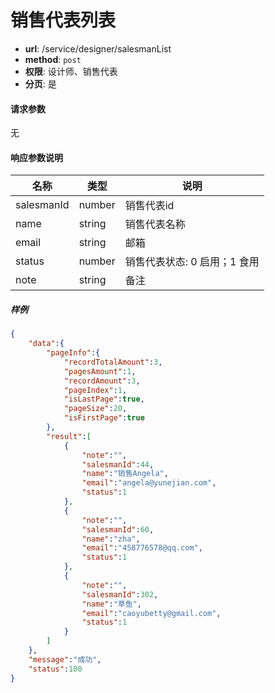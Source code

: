 销售代表列表
=======

- **url**: /service/designer/salesmanList
- **method**: `post`
- **权限**: 设计师、销售代表
- **分页**: 是

#### 请求参数

无

#### 响应参数说明

|    名称    |  类型  |             说明             |
|------------|--------|------------------------------|
| salesmanId | number | 销售代表id                   |
| name       | string | 销售代表名称                 |
| email      | string | 邮箱                         |
| status     | number | 销售代表状态: 0 启用；1 食用 |
| note       | string | 备注                         |

##### 样例

```json
{
    "data":{
        "pageInfo":{
            "recordTotalAmount":3,
            "pagesAmount":1,
            "recordAmount":3,
            "pageIndex":1,
            "isLastPage":true,
            "pageSize":20,
            "isFirstPage":true
        },
        "result":[
            {
                "note":"",
                "salesmanId":44,
                "name":"销售Angela",
                "email":"angela@yunejian.com",
                "status":1
            },
            {
                "note":"",
                "salesmanId":60,
                "name":"zha",
                "email":"458776578@qq.com",
                "status":1
            },
            {
                "note":"",
                "salesmanId":302,
                "name":"草鱼",
                "email":"caoyubetty@gmail.com",
                "status":1
            }
        ]
    },
    "message":"成功",
    "status":100
}
```